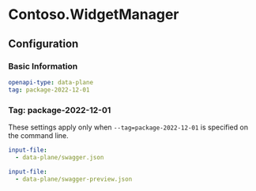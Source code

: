 # Contoso.WidgetManager

## Configuration

### Basic Information

```yaml
openapi-type: data-plane
tag: package-2022-12-01
```

### Tag: package-2022-12-01

These settings apply only when `--tag=package-2022-12-01` is specified on the command line.

```yaml $(tag) == 'package-2022-12-01'
input-file:
  - data-plane/swagger.json
```

```yaml $(tag) == 'package-2022-12-01-preview'
input-file:
  - data-plane/swagger-preview.json
```